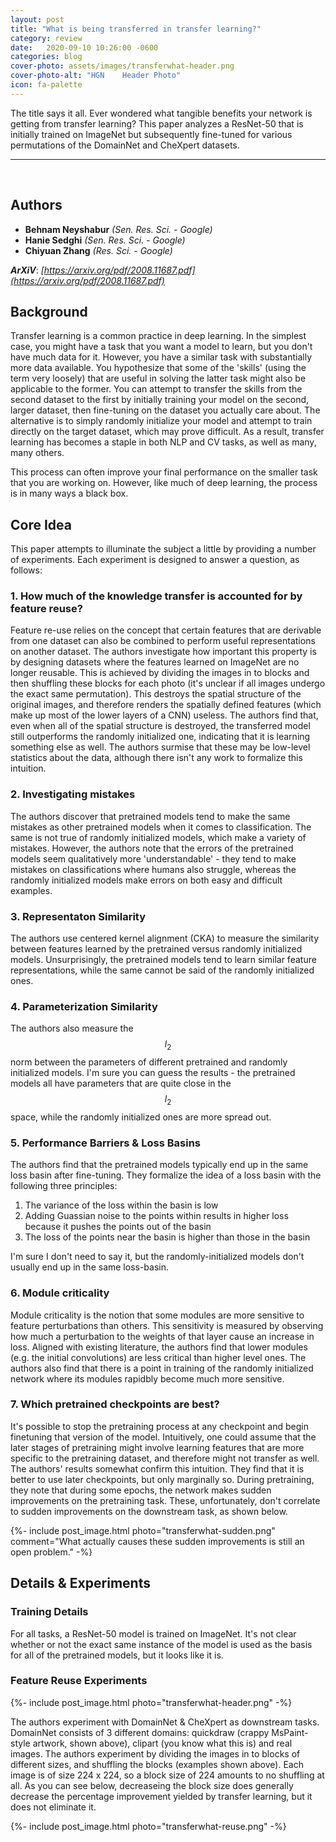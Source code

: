 ```yaml
---
layout: post
title: "What is being transferred in transfer learning?"
category: review
date:   2020-09-10 10:26:00 -0600
categories: blog
cover-photo: assets/images/transferwhat-header.png
cover-photo-alt: "HGN    Header Photo"
icon: fa-palette
---
```


The title says it all. 
Ever wondered what tangible benefits your network is getting from transfer learning?
This paper analyzes a ResNet-50 that is initially trained on ImageNet but subsequently fine-tuned for various permutations of the DomainNet and CheXpert datasets.

----------------------------
<br/>

## Authors
 - **Behnam Neyshabur** *(Sen. Res. Sci. - Google)*
 - **Hanie Sedghi** *(Sen. Res. Sci. - Google)*
 - **Chiyuan Zhang** *(Res. Sci. - Google)*
  
***ArXiV***: *[https://arxiv.org/pdf/2008.11687.pdf](https://arxiv.org/pdf/2008.11687.pdf)*
 
## Background

Transfer learning is a common practice in deep learning.
In the simplest case, you might have a task that you want a model to learn, but you don't have much data for it.
However, you have a similar task with substantially more data available.
You hypothesize that some of the 'skills' (using the term very loosely) that are useful in solving the latter task might also be applicable to the former.
You can attempt to transfer the skills from the second dataset to the first by initially training your model on the second, larger dataset, then fine-tuning on the dataset you actually care about.
The alternative is to simply randomly initialize your model and attempt to train directly on the target dataset, which may prove difficult.
As a result, transfer learning has becomes a staple in both NLP and CV tasks, as well as many, many others.

This process can often improve your final performance on the smaller task that you are working on.
However, like much of deep learning, the process is in many ways a black box.

## Core Idea

This paper attempts to illuminate the subject a little by providing a number of experiments.
Each experiment is designed to answer a question, as follows:

### 1. How much of the knowledge transfer is accounted for by feature reuse?

Feature re-use relies on the concept that certain features that are derivable from one dataset can also be combined to perform useful representations on another dataset.
The authors investigate how important this property is by designing datasets where the features learned on ImageNet are no longer reusable.
This is achieved by dividing the images in to blocks and then shuffling these blocks for each photo (it's unclear if all images undergo the exact same permutation).
This destroys the spatial structure of the original images, and therefore renders the spatially defined features (which make up most of the lower layers of a CNN) useless.
The authors find that, even when all of the spatial structure is destroyed, the transferred model still outperforms the randomly initialized one, indicating that it is learning something else as well.
The authors surmise that these may be low-level statistics about the data, although there isn't any work to formalize this intuition.

### 2. Investigating mistakes

The authors discover that pretrained models tend to make the same mistakes as other pretrained models when it comes to classification.
The same is not true of randomly initialized models, which make a variety of mistakes.
However, the authors note that the errors of the pretrained models seem qualitatively more 'understandable' - they tend to make mistakes on classifications where humans also struggle, whereas the randomly initialized models make errors on both easy and difficult examples.

### 3. Representaton Similarity

The authors use centered kernel alignment (CKA) to measure the similarity between features learned by the pretrained versus randomly initialized models.
Unsurprisingly, the pretrained models tend to learn similar feature representations, while the same cannot be said of the randomly initialized ones.

### 4. Parameterization Similarity

The authors also measure the $$l_2$$ norm between the parameters of different pretrained and randomly initialized models.
I'm sure you can guess the results - the pretrained models all have parameters that are quite close in the $$l_2$$ space, while the randomly initialized ones are more spread out.

### 5. Performance Barriers & Loss Basins

The authors find that the pretrained models typically end up in the same loss basin after fine-tuning.
They formalize the idea of a loss basin with the following three principles:
 1. The variance of the loss within the basin is low
 2. Adding Guassian noise to the points within results in higher loss because it pushes the points out of the basin
 3. The loss of the points near the basin is higher than those in the basin

I'm sure I don't need to say it, but the randomly-initialized models don't usually end up in the same loss-basin.

### 6. Module criticality
Module criticality is the notion that some modules are more sensitive to feature perturbations than others.
This sensitivity is measured by observing how much a perturbation to the weights of that layer cause an increase in loss.
Aligned with existing literature, the authors find that lower modules (e.g. the initial convolutions) are less critical than higher level ones.
The authors also find that there is a point in training of the randomly initialized network where its modules rapidbly become much more sensitive.

### 7. Which pretrained checkpoints are best?

It's possible to stop the pretraining process at any checkpoint and begin finetuning that version of the model.
Intuitively, one could assume that the later stages of pretraining might involve learning features that are more specific to the pretraining dataset, and therefore might not transfer as well.
The authors' results somewhat confirm this intuition.
They find that it is better to use later checkpoints, but only marginally so.
During pretraining, they note that during some epochs, the network makes sudden improvements on the pretraining task.
These, unfortunately, don't correlate to sudden improvements on the downstream task, as shown below.

{%- include post_image.html photo="transferwhat-sudden.png" comment="What actually causes these sudden improvements is still an open problem." -%}

## Details & Experiments

### Training Details
For all tasks, a ResNet-50 model is trained on ImageNet.
It's not clear whether or not the exact same instance of the model is used as the basis for all of the pretrained models, but it looks like it is.

### Feature Reuse Experiments

{%- include post_image.html photo="transferwhat-header.png" -%}

The authors experiment with DomainNet & CheXpert as downstream tasks.
DomainNet consists of 3 different domains: quickdraw (crappy MsPaint-style artwork, shown above), clipart (you know what this is) and real images.
The authors experiment by dividing the images in to blocks of different sizes, and shuffling the blocks (examples shown above).
Each image is of size 224 x 224, so a block size of 224 amounts to no shuffling at all.
As you can see below, decreaseing the block size does generally decrease the percentage improvement yielded by transfer learning, but it does not eliminate it.

{%- include post_image.html photo="transferwhat-reuse.png" -%}


